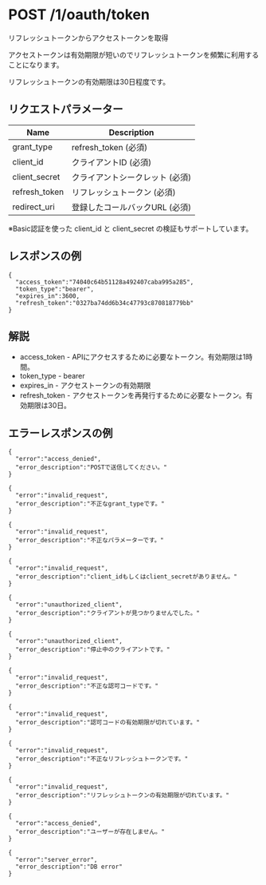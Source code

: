# POST /1/oauth/token

リフレッシュトークンからアクセストークンを取得

アクセストークンは有効期限が短いのでリフレッシュトークンを頻繁に利用することになります。

リフレッシュトークンの有効期限は30日程度です。

## リクエストパラメーター

| Name          | Description                     |
|---------------|---------------------------------|
| grant_type    | refresh_token (必須)            |
| client_id     | クライアントID (必須)           |
| client_secret | クライアントシークレット (必須) |
| refresh_token | リフレッシュトークン (必須)     |
| redirect_uri  | 登録したコールバックURL (必須)  |

※Basic認証を使った client_id と client_secret の検証もサポートしています。

## レスポンスの例

```
{
  "access_token":"74040c64b51128a492407caba995a285",
  "token_type":"bearer",
  "expires_in":3600,
  "refresh_token":"0327ba74dd6b34c47793c870818779bb"
}
```

## 解説

* access_token - APIにアクセスするために必要なトークン。有効期限は1時間。
* token_type - bearer
* expires_in - アクセストークンの有効期限
* refresh_token - アクセストークンを再発行するために必要なトークン。有効期限は30日。

## エラーレスポンスの例

```
{
  "error":"access_denied",
  "error_description":"POSTで送信してください。"
}
```
```
{
  "error":"invalid_request",
  "error_description":"不正なgrant_typeです。"
}
```
```
{
  "error":"invalid_request",
  "error_description":"不正なパラメーターです。"
}
```
```
{
  "error":"invalid_request",
  "error_description":"client_idもしくはclient_secretがありません。"
}
```
```
{
  "error":"unauthorized_client",
  "error_description":"クライアントが見つかりませんでした。"
}
```
```
{
  "error":"unauthorized_client",
  "error_description":"停止中のクライアントです。"
}
```
```
{
  "error":"invalid_request",
  "error_description":"不正な認可コードです。"
}
```
```
{
  "error":"invalid_request",
  "error_description":"認可コードの有効期限が切れています。"
}
```
```
{
  "error":"invalid_request",
  "error_description":"不正なリフレッシュトークンです。"
}
```
```
{
  "error":"invalid_request",
  "error_description":"リフレッシュトークンの有効期限が切れています。"
}
```
```
{
  "error":"access_denied",
  "error_description":"ユーザーが存在しません。"
}
```
```
{
  "error":"server_error",
  "error_description":"DB error"
}
```
